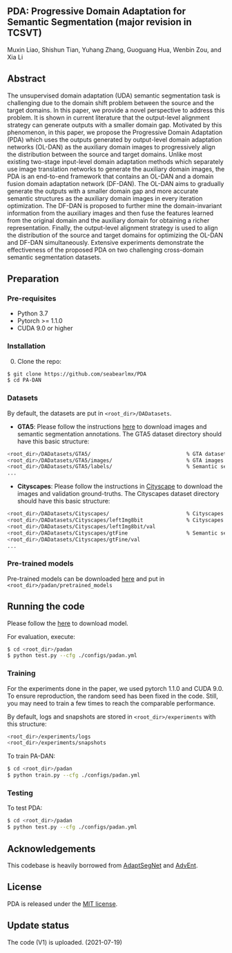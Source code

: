 ## PDA: Progressive Domain Adaptation for Semantic Segmentation (major revision in TCSVT)
Muxin Liao, Shishun Tian, Yuhang Zhang, Guoguang Hua, Wenbin Zou, and Xia Li

## Abstract
The unsupervised domain adaptation (UDA) semantic segmentation task is challenging due to the domain shift problem between the source and the target domains. In this paper, we provide a novel perspective to address this problem. It is shown in current literature that the output-level alignment strategy can generate outputs with a smaller domain gap. Motivated by this phenomenon, in this paper, we propose the Progressive Domain Adaptation (PDA) which uses the outputs generated by output-level domain adaptation networks (OL-DAN) as the auxiliary domain images to progressively align the distribution between the source and target domains. Unlike most existing two-stage input-level domain adaptation methods which separately use image translation networks to generate the auxiliary domain images, the PDA is an end-to-end framework that contains an OL-DAN and a domain fusion domain adaptation network (DF-DAN). The OL-DAN aims to gradually generate the outputs with a smaller domain gap and more accurate semantic structures as the auxiliary domain images in every iteration optimization. The DF-DAN is proposed to further mine the domain-invariant information from the auxiliary images and then fuse the features learned from the original domain and the auxiliary domain for obtaining a richer representation. Finally, the output-level alignment strategy is used to align the distribution of the source and target domains for optimizing the OL-DAN and DF-DAN simultaneously. Extensive experiments demonstrate the effectiveness of the proposed PDA on two challenging cross-domain semantic segmentation datasets.

## Preparation

### Pre-requisites
* Python 3.7
* Pytorch >= 1.1.0
* CUDA 9.0 or higher

### Installation
0. Clone the repo:
```bash
$ git clone https://github.com/seabearlmx/PDA
$ cd PA-DAN
```

### Datasets
By default, the datasets are put in ```<root_dir>/DADatasets```. 

* **GTA5**: Please follow the instructions [here](https://download.visinf.tu-darmstadt.de/data/from_games/) to download images and semantic segmentation annotations. The GTA5 dataset directory should have this basic structure:
```bash
<root_dir>/DADatasets/GTA5/                               % GTA dataset root
<root_dir>/DADatasets/GTA5/images/                        % GTA images
<root_dir>/DADatasets/GTA5/labels/                        % Semantic segmentation labels
...
```

* **Cityscapes**: Please follow the instructions in [Cityscape](https://www.cityscapes-dataset.com/) to download the images and validation ground-truths. The Cityscapes dataset directory should have this basic structure:
```bash
<root_dir>/DADatasets/Cityscapes/                         % Cityscapes dataset root
<root_dir>/DADatasets/Cityscapes/leftImg8bit              % Cityscapes images
<root_dir>/DADatasets/Cityscapes/leftImg8bit/val
<root_dir>/DADatasets/Cityscapes/gtFine                   % Semantic segmentation labels
<root_dir>/DADatasets/Cityscapes/gtFine/val
...
```

### Pre-trained models
Pre-trained models can be downloaded [here](https://github.com/seabearlmx/PDA/releases) and put in ```<root_dir>/padan/pretrained_models```

## Running the code
Please follow the [here](https://github.com/seabearlmx/PDA/releases) to download model.

For evaluation, execute:
```bash
$ cd <root_dir>/padan
$ python test.py --cfg ./configs/padan.yml
```

### Training
For the experiments done in the paper, we used pytorch 1.1.0 and CUDA 9.0. To ensure reproduction, the random seed has been fixed in the code. Still, you may need to train a few times to reach the comparable performance.

By default, logs and snapshots are stored in ```<root_dir>/experiments``` with this structure:
```bash
<root_dir>/experiments/logs
<root_dir>/experiments/snapshots
```

To train PA-DAN:
```bash
$ cd <root_dir>/padan
$ python train.py --cfg ./configs/padan.yml

```

### Testing
To test PDA:
```bash
$ cd <root_dir>/padan
$ python test.py --cfg ./configs/padan.yml
```

## Acknowledgements
This codebase is heavily borrowed from [AdaptSegNet](https://github.com/wasidennis/AdaptSegNet) and [AdvEnt](https://github.com/valeoai/ADVENT).

## License
PDA is released under the [MIT license](./LICENSE).

## Update status
The code (V1) is uploaded. (2021-07-19)
